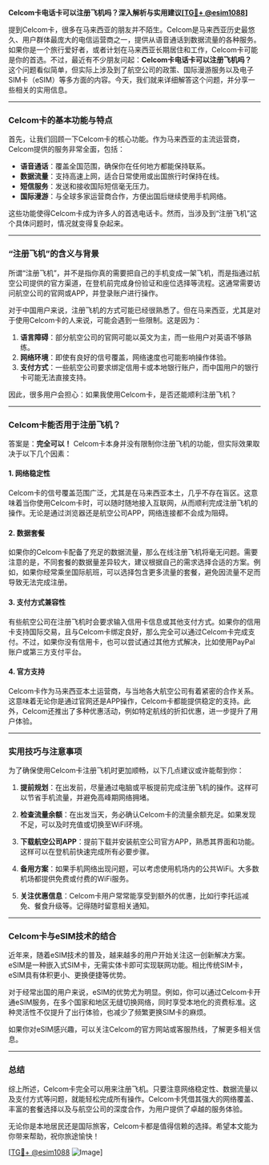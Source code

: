 **Celcom卡电话卡可以注册飞机吗？深入解析与实用建议[[TG💪+ @esim1088](https://t.me/s/esim1088)]**

提到Celcom卡，很多在马来西亚的朋友并不陌生。Celcom是马来西亚历史最悠久、用户群体最庞大的电信运营商之一，提供从语音通话到数据流量的各种服务。如果你是一个旅行爱好者，或者计划在马来西亚长期居住和工作，Celcom卡可能是你的首选。不过，最近有不少朋友问起：**Celcom卡电话卡可以注册飞机吗？** 这个问题看似简单，但实际上涉及到了航空公司的政策、国际漫游服务以及电子SIM卡（eSIM）等多方面的内容。今天，我们就来详细解答这个问题，并分享一些相关的实用信息。

---

### Celcom卡的基本功能与特点

首先，让我们回顾一下Celcom卡的核心功能。作为马来西亚的主流运营商，Celcom提供的服务非常全面，包括：

- **语音通话**：覆盖全国范围，确保你在任何地方都能保持联系。
- **数据流量**：支持高速上网，适合日常使用或出国旅行时保持在线。
- **短信服务**：发送和接收国际短信毫无压力。
- **国际漫游**：与全球多家运营商合作，方便出国后继续使用手机网络。

这些功能使得Celcom卡成为许多人的首选电话卡。然而，当涉及到“注册飞机”这个具体问题时，情况就变得复杂起来。

---

### “注册飞机”的含义与背景

所谓“注册飞机”，并不是指你真的需要把自己的手机变成一架飞机，而是指通过航空公司提供的官方渠道，在登机前完成身份验证和座位选择等流程。这通常需要访问航空公司的官网或APP，并登录账户进行操作。

对于中国用户来说，注册飞机的方式可能已经很熟悉了。但在马来西亚，尤其是对于使用Celcom卡的人来说，可能会遇到一些限制。这是因为：

1. **语言障碍**：部分航空公司的官网可能以英文为主，而一些用户对英语不够熟练。
2. **网络环境**：即使有良好的信号覆盖，网络速度也可能影响操作体验。
3. **支付方式**：一些航空公司要求绑定信用卡或本地银行账户，而中国用户的银行卡可能无法直接支持。

因此，很多用户会担心：如果我使用Celcom卡，是否还能顺利注册飞机？

---

### Celcom卡能否用于注册飞机？

答案是：**完全可以！** Celcom卡本身并没有限制你注册飞机的功能，但实际效果取决于以下几个因素：

#### 1. 网络稳定性
Celcom卡的信号覆盖范围广泛，尤其是在马来西亚本土，几乎不存在盲区。这意味着当你使用Celcom卡时，可以随时随地接入互联网，从而顺利完成注册飞机的操作。无论是通过浏览器还是航空公司APP，网络连接都不会成为阻碍。

#### 2. 数据套餐
如果你的Celcom卡配备了充足的数据流量，那么在线注册飞机将毫无问题。需要注意的是，不同套餐的数据量差异较大，建议根据自己的需求选择合适的方案。例如，如果你经常乘坐国际航班，可以选择包含更多流量的套餐，避免因流量不足而导致无法完成注册。

#### 3. 支付方式兼容性
有些航空公司在注册飞机时会要求输入信用卡信息或其他支付方式。如果你的信用卡支持国际交易，且与Celcom卡绑定良好，那么完全可以通过Celcom卡完成支付。不过，如果你没有信用卡，也可以尝试通过其他方式解决，比如使用PayPal账户或第三方支付平台。

#### 4. 官方支持
Celcom卡作为马来西亚本土运营商，与当地各大航空公司有着紧密的合作关系。这意味着无论你是通过官网还是APP操作，Celcom卡都能提供稳定的支持。此外，Celcom还推出了多种优惠活动，例如特定航线的折扣优惠，进一步提升了用户体验。

---

### 实用技巧与注意事项

为了确保使用Celcom卡注册飞机时更加顺畅，以下几点建议或许能帮到你：

1. **提前规划**：在出发前，尽量通过电脑或平板提前完成注册飞机的操作。这样可以节省手机流量，并避免高峰期网络拥堵。
   
2. **检查流量余额**：在出发当天，务必确认Celcom卡的流量余额充足。如果发现不足，可以及时充值或切换至WiFi环境。

3. **下载航空公司APP**：提前下载并安装航空公司官方APP，熟悉其界面和功能。这样可以在登机前快速完成所有必要步骤。

4. **备用方案**：如果手机网络出现问题，可以考虑使用机场内的公共WiFi。大多数机场都提供免费或付费的WiFi服务。

5. **关注优惠信息**：Celcom卡用户常常能享受到额外的优惠，比如行李托运减免、餐食升级等。记得随时留意相关通知。

---

### Celcom卡与eSIM技术的结合

近年来，随着eSIM技术的普及，越来越多的用户开始关注这一创新解决方案。eSIM是一种嵌入式SIM卡，无需实体卡即可实现联网功能。相比传统SIM卡，eSIM具有体积更小、更换便捷等优势。

对于经常出国的用户来说，eSIM的优势尤为明显。例如，你可以通过Celcom卡开通eSIM服务，在多个国家和地区无缝切换网络，同时享受本地化的资费标准。这种灵活性不仅提升了出行体验，也减少了频繁更换SIM卡的麻烦。

如果你对eSIM感兴趣，可以关注Celcom的官方网站或客服热线，了解更多相关信息。

---

### 总结

综上所述，Celcom卡完全可以用来注册飞机。只要注意网络稳定性、数据流量以及支付方式等问题，就能轻松完成所有操作。Celcom卡凭借其强大的网络覆盖、丰富的套餐选择以及与航空公司的深度合作，为用户提供了卓越的服务体验。

无论你是本地居民还是国际旅客，Celcom卡都是值得信赖的选择。希望本文能为你带来帮助，祝你旅途愉快！

[[TG💪+ @esim1088](https://t.me/s/esim1088) ![Image](https://i.postimg.cc/4NQfJmqS/Snipaste-2025-05-13-00-14-12.png)]